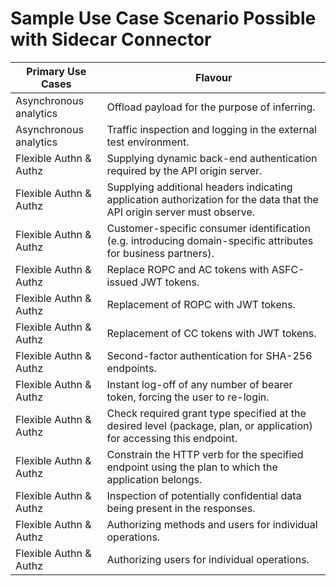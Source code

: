﻿---
sidebar_position: 3
---

# Sample Use Case Scenario Possible with Sidecar Connector

<head>
  <meta name="guidename" content="API Management"/>
  <meta name="context" content="GUID-317632e6-5e2b-470d-a662-95f408841a45"/>
</head>

|**Primary Use Cases** |**Flavour** |
| ----- | ---- |
|Asynchronous analytics |Offload payload for the purpose of inferring. |
|Asynchronous analytics |Traffic inspection and logging in the external test environment. |
|Flexible Authn & Authz |Supplying dynamic back-end authentication required by the API origin server. |
|Flexible Authn & Authz |Supplying additional headers indicating application authorization for the data that the API origin server must observe. |
|Flexible Authn & Authz |Customer-specific consumer identification (e.g. introducing domain-specific attributes for business partners). |
|Flexible Authn & Authz |Replace ROPC and AC tokens with ASFC-issued JWT tokens. |
|Flexible Authn & Authz |Replacement of ROPC with JWT tokens. |
|Flexible Authn & Authz |Replacement of CC tokens with JWT tokens. |
|Flexible Authn & Authz |Second-factor authentication for SHA-256 endpoints. |
|Flexible Authn & Authz |Instant log-off of any number of bearer token, forcing the user to re-login. |
|Flexible Authn & Authz |Check required grant type specified at the desired level (package, plan, or application) for accessing this endpoint. |
|Flexible Authn & Authz |Constrain the HTTP verb for the specified endpoint using the plan to which the application belongs. |
|Flexible Authn & Authz |Inspection of potentially confidential data being present in the responses. |
|Flexible Authn & Authz |Authorizing methods and users for individual operations. |
|Flexible Authn & Authz |Authorizing users for individual operations. |

